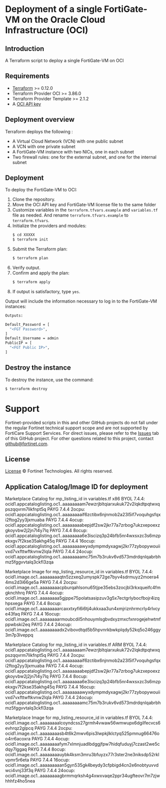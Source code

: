 # Deployment of a single FortiGate-VM on the Oracle Cloud Infrastructure (OCI)
## Introduction
A Terraform script to deploy a single FortiGate-VM on OCI

## Requirements
* [Terraform](https://learn.hashicorp.com/terraform/getting-started/install.html) >= 0.12.0
* Terraform Provider OCI >= 3.86.0
* Terraform Provider Template >= 2.1.2
* A [OCI API key](https://docs.cloud.oracle.com/en-us/iaas/Content/API/Concepts/apisigningkey.htm)

## Deployment overview
Terraform deploys the following :
   - A Virtual Cloud Network (VCN) with one public subnet
   - A VCN with one private subnet
   - A FortiGate-VM instance with two NICs, one in each subnet
   - Two firewall rules: one for the external subnet, and one for the internal subnet

## Deployment
To deploy the FortiGate-VM to OCI:
1. Clone the repository.
2. Move the OCI API key and FortiGate-VM license file to the same folder
3. Customize variables in the `terraform.tfvars.example` and `variables.tf` file as needed.  And rename `terraform.tfvars.example` to `terraform.tfvars`.
5. Initialize the providers and modules:
   ```sh
   $ cd XXXXX
   $ terraform init
    ```
5. Submit the Terraform plan:
   ```sh
   $ terraform plan
   ```
6. Verify output.
7. Confirm and apply the plan:
   ```sh
   $ terraform apply
   ```
8. If output is satisfactory, type `yes`.

Output will include the information necessary to log in to the FortiGate-VM instances:
```sh
Outputs:

Default_Password = [
  "<FGT Password>",
]
Default_Username = admin
PublicIP = [
  "<FGT Public IP>",
]

```

## Destroy the instance
To destroy the instance, use the command:
```sh
$ terraform destroy
```

# Support
Fortinet-provided scripts in this and other GitHub projects do not fall under the regular Fortinet technical support scope and are not supported by FortiCare Support Services.
For direct issues, please refer to the [Issues](https://github.com/fortinet/fortigate-terraform-deploy/issues) tab of this GitHub project.
For other questions related to this project, contact [github@fortinet.com](mailto:github@fortinet.com).

## License
[License](https://github.com/fortinet/fortigate-terraform-deploy/blob/master/LICENSE) © Fortinet Technologies. All rights reserved.

## Application Catalog/Image ID for deployment
Marketplace Catalog for mp_listing_id in variables.tf
x86
BYOL 7.4.4: ocid1.appcataloglisting.oc1..aaaaaaaam7ewzrjbltqiarxukuk72v2lqkdtpqtwxqpszqqvrm7likfnpt5q
PAYG 7.4.4 2ocpu: ocid1.appcataloglisting.oc1..aaaaaaaaif6zctibx6njnmob2a23l5if7voquhgsfqxi2ftog2yy3jxmuaba
PAYG 7.4.4 4ocup: ocid1.appcataloglisting.oc1..aaaaaaaabepjdf2sw2jkr77a7zrbog7ukzxepoexzgkoyvbw2j2jn7l4y7lq
PAYG 7.4.4 8ocup: ocid1.appcataloglisting.oc1..aaaaaaaa6e3iscizq3p24bfb5nr4wxsxzc3s6mzpekxgv7f2kse35akhg45q
PAYG 7.4.4 16ocup: ocid1.appcataloglisting.oc1..aaaaaaaawyxdympmdyxagwj2kr77zybopywouiivxd7vxfttwftkvnw2lqla
PAYG 7.4.4 24ocup:  ocid1.appcataloglisting.oc1..aaaaaaaamc75m7b3rukv6vd573mdrdqnlqabrbhmz5fggvvtalq3ckfl3zqa

Marketplace Image for mp_listing_resource_id in variables.tf
BYOL 7.4.4:  ocid1.image.oc1..aaaaaaaaqtn5zzxeq2umyspk72ge7byv4sdrmuyz2moera44ms2d3i66ge5a
PAYG 7.4.4 2ocpu: ocid1.image.oc1..aaaaaaaacpburqahlsonu65tjpe35ebs3zocjbl3rkxqueifc4fmgknchhrq
PAYG 7.4.4 4ocup: ocid1.image.oc1..aaaaaaaa5gjppe75polatsasipzuv3g5x7ectgrlybocfbojr4izqhpsxega
PAYG 7.4.4 8ocup: ocid1.image.oc1..aaaaaaaarcaxxtxyfi6i6tj4ukkxaa3un4xmjriznhrmcrly4rlvcye43faq
PAYG 7.4.4 16ocup: ocid1.image.oc1..aaaaaaaarmoubcdil5nhouymlsgbvdxyzmxcfxnrogejehwtmfppwbski2eq
PAYG 7.4.4 24ocup: ocid1.image.oc1..aaaaaaaadx2vibovdtqd5b5hpvnrkbwkplqdy52kq5o246ggy3m7p3lveppq


Marketplace Catalog for mp_listing_id in variables.tf
ARM
BYOL 7.4.4:  ocid1.appcataloglisting.oc1..aaaaaaaam7ewzrjbltqiarxukuk72v2lqkdtpqtwxqpszqqvrm7likfnpt5q
PAYG 7.4.4 2ocpu:  ocid1.appcataloglisting.oc1..aaaaaaaaif6zctibx6njnmob2a23l5if7voquhgsfqxi2ftog2yy3jxmuaba
PAYG 7.4.4 4ocup:  ocid1.appcataloglisting.oc1..aaaaaaaabepjdf2sw2jkr77a7zrbog7ukzxepoexzgkoyvbw2j2jn7l4y7lq
PAYG 7.4.4 8ocup:  ocid1.appcataloglisting.oc1..aaaaaaaa6e3iscizq3p24bfb5nr4wxsxzc3s6mzpekxgv7f2kse35akhg45q
PAYG 7.4.4 16ocup: ocid1.appcataloglisting.oc1..aaaaaaaawyxdympmdyxagwj2kr77zybopywouiivxd7vxfttwftkvnw2lqla
PAYG 7.4.4 24ocup: ocid1.appcataloglisting.oc1..aaaaaaaamc75m7b3rukv6vd573mdrdqnlqabrbhmz5fggvvtalq3ckfl3zqa

Marketplace Image for mp_listing_resource_id in variables.tf
BYOL 7.4.4:  ocid1.image.oc1..aaaaaaaalcoyndcss27grmh4vwaw56wmwupx6dgilfecvcs6evhrqz2glpcq
PAYG 7.4.4 2ocpu:  ocid1.image.oc1..aaaaaaaasb4t6k2mwv6pis3lwpkjlklctyq525pmnug66476oo4rr6acoxra
PAYG 7.4.4 4ocup:  ocid1.image.oc1..aaaaaaaafym7xlmnjuadlbdggjfpw7hidqfuduyj7czast2we5cdqy7lggaq
PAYG 7.4.4 8ocup:  ocid1.image.oc1..aaaaaaaauybk4ksm3mru3bfuyzx77r3ster2ne3niksdp52rklvpmr5r6eta
PAYG 7.4.4 16ocup:  ocid1.image.oc1..aaaaaaaaan5gyn535gk4beydy3cfpbigd4cn2e6nobtyuvvdwci4vnj33f3q
PAYG 7.4.4 24ocup: ocid1.image.oc1..aaaaaaaagbrmmqrksh4g4xwxvaqe2ppr34ugfteovr7m7zjwhhhfz4ho5nea
